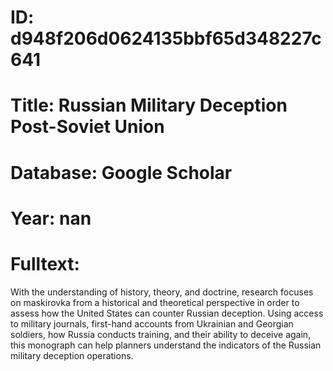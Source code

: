 # ID: d948f206d0624135bbf65d348227c641
# Title: Russian Military Deception Post-Soviet Union
# Database: Google Scholar
# Year: nan
# Fulltext:
With the understanding of history, theory, and doctrine, research focuses on maskirovka from a historical and theoretical perspective in order to assess how the United States can counter Russian deception.
Using access to military journals, first-hand accounts from Ukrainian and Georgian soldiers, how Russia conducts training, and their ability to deceive again, this monograph can help planners understand the indicators of the Russian military deception operations.